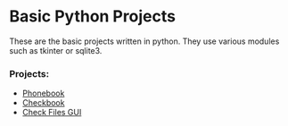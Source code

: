 # Basic Python Projects
These are the basic projects written in python. They use various modules such as tkinter or sqlite3.

### Projects:

- [Phonebook](https://github.com/markumed1/Python-Projects/tree/main/Project%20Phonebook)
- [Checkbook](https://github.com/markumed1/Python-Projects/tree/main/PyProjects/DjangoProject/Django_Checkbook)
- [Check Files GUI](https://github.com/markumed1/Python-Projects/tree/main/Project%20Student%20Tracking)
